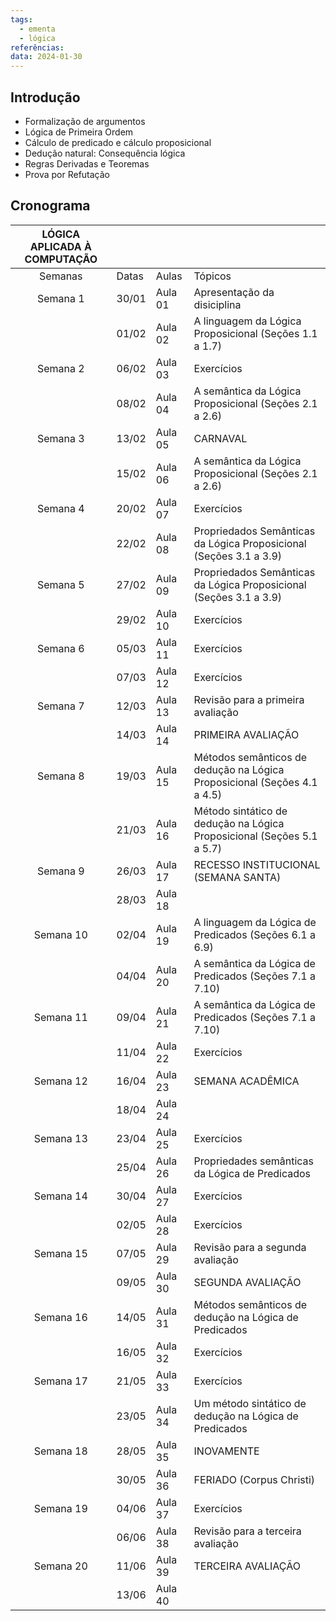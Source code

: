 ```yaml
---
tags:
  - ementa
  - lógica
referências: 
data: 2024-01-30
---
```


## Introdução

- Formalização de argumentos
- Lógica de Primeira Ordem
- Cálculo de predicado e cálculo proposicional
- Dedução natural: Consequência lógica
- Regras Derivadas e Teoremas
- Prova por Refutação
## Cronograma

| LÓGICA APLICADA À COMPUTAÇÃO |       |         |                                                                          |
|:----------------------------:| ----- | ------- | ------------------------------------------------------------------------ |
|           Semanas            | Datas | Aulas   | Tópicos                                                                  |
|           Semana 1           | 30/01 | Aula 01 | Apresentação da disiciplina                                              |
|                              | 01/02 | Aula 02 | A linguagem da Lógica Proposicional (Seções 1.1 a 1.7)                   |
|           Semana 2           | 06/02 | Aula 03 | Exercícios                                                               |
|                              | 08/02 | Aula 04 | A semântica da Lógica Proposicional (Seções 2.1 a 2.6)                   |
|           Semana 3           | 13/02 | Aula 05 | CARNAVAL                                                                 |
|                              | 15/02 | Aula 06 | A semântica da Lógica Proposicional (Seções 2.1 a 2.6)                   |
|           Semana 4           | 20/02 | Aula 07 | Exercícios                                                               |
|                              | 22/02 | Aula 08 | Propriedados Semânticas da Lógica Proposicional (Seções 3.1 a 3.9)       |
|           Semana 5           | 27/02 | Aula 09 | Propriedados Semânticas da Lógica Proposicional (Seções 3.1 a 3.9)       |
|                              | 29/02 | Aula 10 | Exercícios                                                               |
|           Semana 6           | 05/03 | Aula 11 | Exercícios                                                               |
|                              | 07/03 | Aula 12 | Exercícios                                                               |
|           Semana 7           | 12/03 | Aula 13 | Revisão para a primeira avaliação                                        |
|                              | 14/03 | Aula 14 | PRIMEIRA AVALIAÇÃO                                                       |
|           Semana 8           | 19/03 | Aula 15 | Métodos semânticos de dedução na Lógica Proposicional (Seções 4.1 a 4.5) |
|                              | 21/03 | Aula 16 | Método sintático de dedução na Lógica Proposicional (Seções 5.1 a 5.7)   |
|           Semana 9           | 26/03 | Aula 17 | RECESSO INSTITUCIONAL (SEMANA SANTA)                                     |
|                              | 28/03 | Aula 18 |                                                                          |
|          Semana 10           | 02/04 | Aula 19 | A linguagem da Lógica de Predicados (Seções 6.1 a 6.9)                   |
|                              | 04/04 | Aula 20 | A semântica da Lógica de Predicados (Seções 7.1 a 7.10)                  |
|          Semana 11           | 09/04 | Aula 21 | A semântica da Lógica de Predicados (Seções 7.1 a 7.10)                  |
|                              | 11/04 | Aula 22 | Exercícios                                                               |
|          Semana 12           | 16/04 | Aula 23 | SEMANA ACADÊMICA                                                         |
|                              | 18/04 | Aula 24 |                                                                          |
|          Semana 13           | 23/04 | Aula 25 | Exercícios                                                               |
|                              | 25/04 | Aula 26 | Propriedades semânticas da Lógica de Predicados                          |
|          Semana 14           | 30/04 | Aula 27 | Exercícios                                                               |
|                              | 02/05 | Aula 28 | Exercícios                                                               |
|          Semana 15           | 07/05 | Aula 29 | Revisão para a segunda avaliação                                         |
|                              | 09/05 | Aula 30 | SEGUNDA AVALIAÇÃO                                                        |
|          Semana 16           | 14/05 | Aula 31 | Métodos semânticos de dedução na Lógica de Predicados                    |
|                              | 16/05 | Aula 32 | Exercícios                                                               |
|          Semana 17           | 21/05 | Aula 33 | Exercícios                                                               |
|                              | 23/05 | Aula 34 | Um método sintático de dedução na Lógica de Predicados                   |
|          Semana 18           | 28/05 | Aula 35 | INOVAMENTE                                                               |
|                              | 30/05 | Aula 36 | FERIADO (Corpus Christi)                                                 |
|          Semana 19           | 04/06 | Aula 37 | Exercícios                                                               |
|                              | 06/06 | Aula 38 | Revisão para a terceira avaliação                                        |
|          Semana 20           | 11/06 | Aula 39 | TERCEIRA AVALIAÇÃO                                                       |
|                              | 13/06 | Aula 40 |                                                                          |
